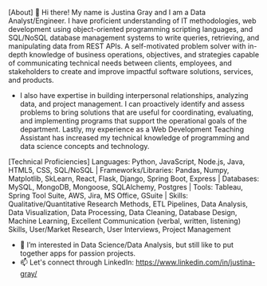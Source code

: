 [About] 👋 Hi there! My name is Justina Gray and I am a Data Analyst/Engineer. I have proficient understanding of IT methodologies, web development using object-oriented programming scripting languages, and SQL/NoSQL database management systems to write queries, retrieving, and manipulating data from REST APIs. A self-motivated problem solver with in-depth knowledge of business operations, objectives, and strategies capable of communicating technical needs between clients, employees, and stakeholders to create and improve impactful software solutions, services, and products. 
 
- I also have expertise in building interpersonal relationships, analyzing data, and project management. I can proactively identify and assess problems to bring solutions that are useful for coordinating, evaluating, and implementing programs that support the operational goals of the department. Lastly, my experience as a Web Development Teaching Assistant has increased my technical knowledge of programming and data science concepts and technology.

[Technical Proficiencies]
Languages: Python, JavaScript, Node.js, Java, HTML5, CSS, SQL/NoSQL | 
Frameworks/Libraries: Pandas, Numpy, Matplotlib, SkLearn, React, Flask, Django, Spring Boot, Express | 
Databases: MySQL, MongoDB, Mongoose, SQLAlchemy, Postgres | 
Tools: Tableau, Spring Tool Suite, AWS, Jira, MS Office, GSuite | 
Skills: Qualitative/Quantitative Research Methods, ETL Pipelines, Data Analysis, Data Visualization, Data Processing, Data Cleaning, Database Design, Machine Learning, Excellent Communication (verbal, written, listening) Skills, User/Market Research, User Interviews, Project Management


- 👀 I’m interested in Data Science/Data Analysis, but still like to put together apps for passion projects.
- 📫 Let's connect through LinkedIn: https://www.linkedin.com/in/justina-gray/


